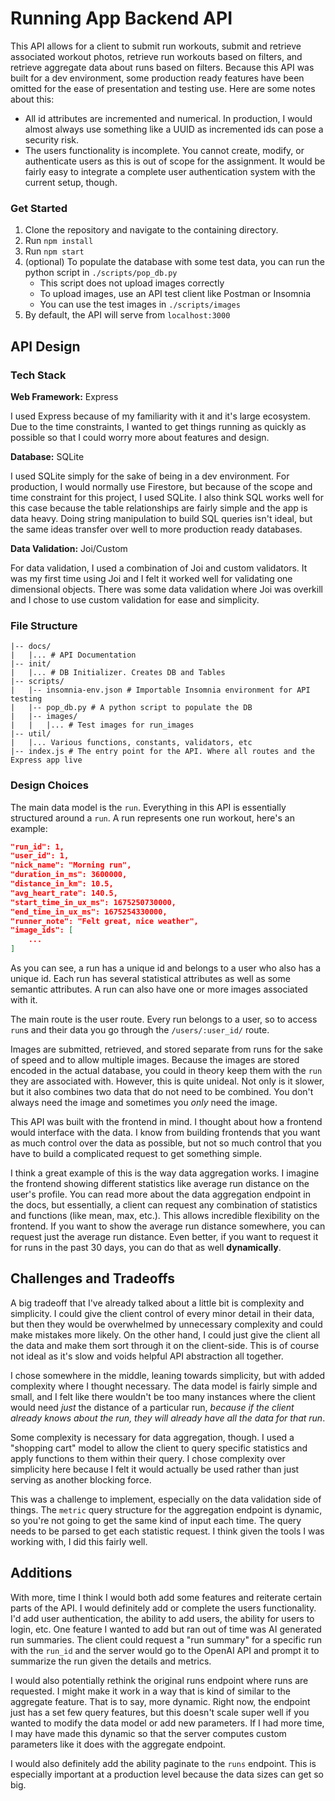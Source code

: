 # Running App Backend API

This API allows for a client to submit run workouts, submit and retrieve associated workout photos, retrieve run workouts based on filters, and retrieve aggregate data about runs based on filters. Because this API was built for a dev environment, some production ready features have been omitted for the ease of presentation and testing use. Here are some notes about this:

- All id attributes are incremented and numerical. In production, I would almost always use something like a UUID as incremented ids can pose a security risk.
- The users functionality is incomplete. You cannot create, modify, or authenticate users as this is out of scope for the assignment. It would be fairly easy to integrate a complete user authentication system with the current setup, though.

### Get Started

1. Clone the repository and navigate to the containing directory.
1. Run `npm install`
1. Run `npm start`
1. (optional) To populate the database with some test data, you can run the python script in `./scripts/pop_db.py`
	- This script does not upload images correctly
	- To upload images, use an API test client like Postman or Insomnia
	- You can use the test images in `./scripts/images`
1. By default, the API will serve from `localhost:3000`

## API Design

### Tech Stack

**Web Framework:** Express

I used Express because of my familiarity with it and it's large ecosystem. Due to the time constraints, I wanted to get things running as quickly as possible so that I could worry more about features and design.

**Database:** SQLite

I used SQLite simply for the sake of being in a dev environment. For production, I would normally use Firestore, but because of the scope and time constraint for this project, I used SQLite. I also think SQL works well for this case because the table relationships are fairly simple and the app is data heavy. Doing string manipulation to build SQL queries isn't ideal, but the same ideas transfer over well to more production ready databases.

**Data Validation:** Joi/Custom

For data validation, I used a combination of Joi and custom validators. It was my first time using Joi and I felt it worked well for validating one dimensional objects. There was some data validation where Joi was overkill and I chose to use custom validation for ease and simplicity.

### File Structure

```
|-- docs/
|	|... # API Documentation
|-- init/
|	|... # DB Initializer. Creates DB and Tables
|-- scripts/
|	|-- insomnia-env.json # Importable Insomnia environment for API testing
|	|-- pop_db.py # A python script to populate the DB
|	|-- images/
|	|	|... # Test images for run_images
|-- util/
|	|... Various functions, constants, validators, etc
|-- index.js # The entry point for the API. Where all routes and the Express app live
```

### Design Choices

The main data model is the `run`. Everything in this API is essentially structured around a `run`. A run represents one run workout, here's an example:

```json
"run_id": 1,
"user_id": 1,
"nick_name": "Morning run",
"duration_in_ms": 3600000,
"distance_in_km": 10.5,
"avg_heart_rate": 140.5,
"start_time_in_ux_ms": 1675250730000,
"end_time_in_ux_ms": 1675254330000,
"runner_note": "Felt great, nice weather",
"image_ids": [
	...
]
```

As you can see, a run has a unique id and belongs to a user who also has a unique id. Each run has several statistical attributes as well as some semantic attributes. A run can also have one or more images associated with it.

The main route is the user route. Every run belongs to a user, so to access `run`s and their data you go through the `/users/:user_id/` route.

Images are submitted, retrieved, and stored separate from runs for the sake of speed and to allow multiple images. Because the images are stored encoded in the actual database, you could in theory keep them with the `run` they are associated with. However, this is quite unideal. Not only is it slower, but it also combines two data that do not need to be combined. You don't always need the image and sometimes you *only* need the image.

This API was built with the frontend in mind. I thought about how a frontend would interface with the data. I know from building frontends that you want as much control over the data as possible, but not so much control that you have to build a complicated request to get something simple. 

I think a great example of this is the way data aggregation works. I imagine the frontend showing different statistics like average run distance on the user's profile. You can read more about the data aggregation endpoint in the docs, but essentially, a client can request any combination of statistics and functions (like mean, max, etc.). This allows incredible flexibility on the frontend. If you want to show the average run distance somewhere, you can request just the average run distance. Even better, if you want to request it for runs in the past 30 days, you can do that as well **dynamically**.

## Challenges and Tradeoffs

A big tradeoff that I've already talked about a little bit is complexity and simplicity. I could give the client control of every minor detail in their data, but then they would be overwhelmed by unnecessary complexity and could make mistakes more likely. On the other hand, I could just give the client all the data and make them sort through it on the client-side. This is of course not ideal as it's slow and voids helpful API abstraction all together. 

I chose somewhere in the middle, leaning towards simplicity, but with added complexity where I thought necessary. The data model is fairly simple and small, and I felt like there wouldn't be too many instances where the client would need *just* the distance of a particular run, *because if the client already knows about the run, they will already have all the data for that run*.

Some complexity is necessary for data aggregation, though. I used a "shopping cart" model to allow the client to query specific statistics and apply functions to them within their query. I chose complexity over simplicity here because I felt it would actually be used rather than just serving as another blocking force.

This was a challenge to implement, especially on the data validation side of things. The `metric` query structure for the aggregation endpoint is dynamic, so you're not going to get the same kind of input each time. The query needs to be parsed to get each statistic request. I think given the tools I was working with, I did this fairly well.

## Additions

With more, time I think I would both add some features and reiterate certain parts of the API. I would definitely add or complete the users functionality. I'd add user authentication, the ability to add users, the ability for users to login, etc. One feature I wanted to add but ran out of time was AI generated run summaries. The client could request a "run summary" for a specific run with the `run_id` and the server would go to the OpenAI API and prompt it to summarize the run given the details and metrics. 

I would also potentially rethink the original runs endpoint where runs are requested. I might make it work in a way that is kind of similar to the aggregate feature. That is to say, more dynamic. Right now, the endpoint just has a set few query features, but this doesn't scale super well if you wanted to modify the data model or add new parameters. If I had more time, I may have made this dynamic so that the server computes custom parameters like it does with the aggregate endpoint.

I would also definitely add the ability paginate to the `runs` endpoint. This is especially important at a production level because the data sizes can get so big.